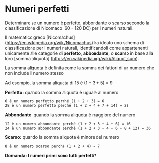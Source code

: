 # Numeri perfetti

Determinare se un numero è perfetto, abbondante o scarso secondo la classificazione di Nicomaco (60 - 120 DC) per i numeri naturali.

Il matematico greco [Nicomachus] (https://en.wikipedia.org/wiki/Nicomachus) ha ideato uno schema di classificazione per i numeri naturali, identificandoli come appartenenti unicamente alle categorie di **perfetto**, **abbondante**, o **scarso** in base alla loro [somma aliquota] (https://en.wikipedia.org/wiki/Aliquot_sum). 

La somma aliquota è definita come la somma dei fattori di un numero che non include il numero stesso. 

Ad esempio, la somma aliquota di 15 è (1 + 3 + 5) = 9

**Perfetto:** quando la somma aliquota è uguale al numero
```
6 è un numero perfetto perché (1 + 2 + 3) = 6
28 è un numero perfetto perché (1 + 2 + 4 + 7 + 14) = 28
```

**Abbondante:** quando la somma aliquota è maggiore del numero
```
12 è un numero abbondante perché (1 + 2 + 3 + 4 + 6) = 16
24 è un numero abbondante perché (1 + 2 + 3 + 4 + 6 + 8 + 12) = 36
```

**Scarso:** quando la somma aliquota è minore del numero
```
8 è un numero scarso perché (1 + 2 + 4) = 7
```

**Domanda: I numeri primi sono tutti perfetti?**
